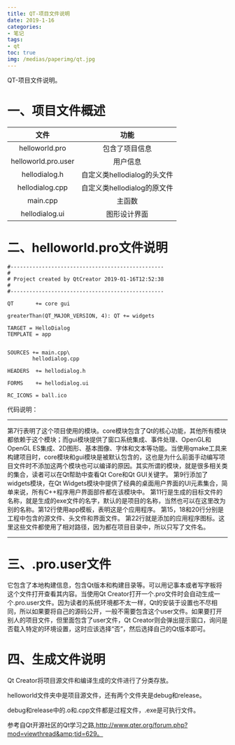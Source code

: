 ```yaml
---
title: QT-项目文件说明
date: 2019-1-16
categories:
- 笔记
tags:
- qt
toc: true
img: /medias/paperimg/qt.jpg
---
```

QT-项目文件说明。<!-- more -->
# 一、项目文件概述
|文件|	功能|
|:---:|:---:|
|helloworld.pro|	包含了项目信息|
|helloworld.pro.user	|用户信息|
|hellodialog.h	|自定义类hellodialog的头文件|
|hellodialog.cpp	|自定义类hellodialog的原文件|
|main.cpp|	主函数|
|hellodialog.ui|	图形设计界面|
# 二、helloworld.pro文件说明
```
#-------------------------------------------------
#
# Project created by QtCreator 2019-01-16T12:52:38
#
#-------------------------------------------------
 
QT       += core gui
 
greaterThan(QT_MAJOR_VERSION, 4): QT += widgets
 
TARGET = HelloDialog
TEMPLATE = app
 
 
SOURCES += main.cpp\
        hellodialog.cpp
 
HEADERS  += hellodialog.h
 
FORMS    += hellodialog.ui
 
RC_ICONS = ball.ico
```

代码说明：

-----------
第7行表明了这个项目使用的模块。core模块包含了Qt的核心功能，其他所有模块都依赖于这个模块；而gui模块提供了窗口系统集成、事件处理、OpenGL和OpenGL ES集成、2D图形、基本图像、字体和文本等功能。当使用qmake工具来构建项目时，core模块和gui模块是被默认包含的，这也是为什么前面手动编写项目文件时不添加这两个模块也可以编译的原因。其实所谓的模块，就是很多相关类的集合，读者可以在Qt帮助中查看Qt Core和Qt GUI关键字。
第9行添加了widgets模块，在Qt Widgets模块中提供了经典的桌面用户界面的UI元素集合，简单来说，所有C++程序用户界面部件都在该模块中。
第11行是生成的目标文件的名称，就是生成的exe文件的名字，默认的是项目的名称，当然也可以在这里改为别的名称。第12行使用app模板，表明这是个应用程序。
第15，18和20行分别是工程中包含的源文件、头文件和界面文件。
第22行就是添加的应用程序图标。这里这些文件都使用了相对路径，因为都在项目目录中，所以只写了文件名。

----------------

# 三、.pro.user文件
它包含了本地构建信息，包含Qt版本和构建目录等。可以用记事本或者写字板将这个文件打开查看其内容。当使用Qt Creator打开一个.pro文件时会自动生成一个.pro.user文件。因为读者的系统环境都不太一样，Qt的安装于设置也不尽相同，所以如果要将自己的源码公开，一般不需要包含这个user文件。如果要打开别人的项目文件，但里面包含了user文件，Qt Creator则会弹出提示窗口，询问是否载入特定的环境设置，这时应该选择“否”，然后选择自己的Qt版本即可。

# 四、生成文件说明
Qt Creator将项目源文件和编译生成的文件进行了分类存放。

helloworld文件夹中是项目源文件，还有两个文件夹是debug和release。

debug和release中的.o和.cpp文件都是过程文件，.exe是可执行文件。



参考自Qt开源社区的Qt学习之路,http://www.qter.org/forum.php?mod=viewthread&amp;tid=629。